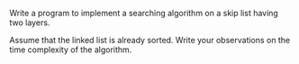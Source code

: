 Write a program to implement a searching algorithm on a skip list having two layers.

Assume that the linked list is already sorted. Write your observations on the time complexity of 
the algorithm.